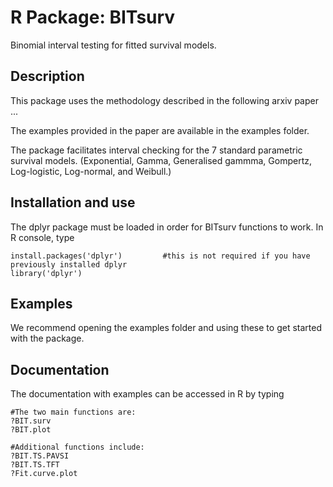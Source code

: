 # R Package: BITsurv
Binomial interval testing for fitted survival models.

## Description
This package uses the methodology described in the following arxiv paper ...

The examples provided in the paper are available in the examples folder.
 
The package facilitates interval checking for the 7 standard parametric survival models. (Exponential, Gamma, Generalised gammma, Gompertz, Log-logistic, Log-normal, and Weibull.)
 
## Installation and use
The dplyr package must be loaded in order for BITsurv functions to work. In R console, type 
```
install.packages('dplyr')         #this is not required if you have previously installed dplyr
library('dplyr')

```

## Examples
We recommend opening the examples folder and using these to get started with the package. 

## Documentation
The documentation with examples can be accessed in R by typing
```
#The two main functions are:
?BIT.surv
?BIT.plot

#Additional functions include:
?BIT.TS.PAVSI
?BIT.TS.TFT
?Fit.curve.plot
